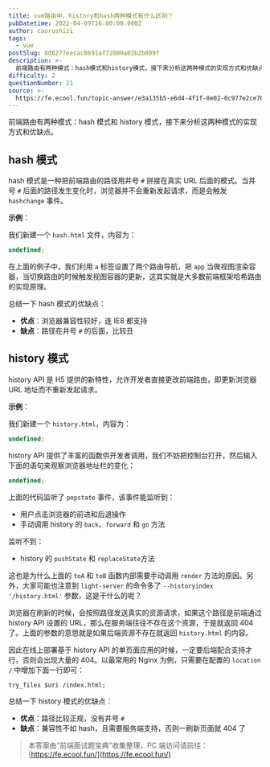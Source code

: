 ```yaml
---
title: vue路由中，history和hash两种模式有什么区别？
pubDatetime: 2022-04-09T16:00:00.000Z
author: caorushizi
tags:
  - vue
postSlug: 8d6277eecac8691af72080a02b2b809f
description: >-
  前端路由有两种模式：hash模式和history模式，接下来分析这两种模式的实现方式和优缺点。hash模式-------hash模式是一种把前端路由的路径用井号`#`拼接在真实URL后面的模式。当井号
difficulty: 2
questionNumber: 21
source: >-
  https://fe.ecool.fun/topic-answer/e3a135b5-e6d4-4f1f-8e02-0c977e2ce768?orderBy=updateTime&order=desc&tagId=14
---
```


前端路由有两种模式：hash 模式和 history 模式，接下来分析这两种模式的实现方式和优缺点。

## hash 模式

hash 模式是一种把前端路由的路径用井号 `#` 拼接在真实 URL 后面的模式。当井号 `#` 后面的路径发生变化时，浏览器并不会重新发起请求，而是会触发 `hashchange` 事件。

**示例**：

我们新建一个 `hash.html` 文件，内容为：

```typescript
undefined;
```

在上面的例子中，我们利用 `a` 标签设置了两个路由导航，把 `app` 当做视图渲染容器，当切换路由的时候触发视图容器的更新，这其实就是大多数前端框架哈希路由的实现原理。

总结一下 hash 模式的优缺点：

- **优点**：浏览器兼容性较好，连 IE8 都支持
- **缺点**：路径在井号 `#` 的后面，比较丑

## history 模式

history API 是 H5 提供的新特性，允许开发者直接更改前端路由，即更新浏览器 URL 地址而不重新发起请求。

**示例**：

我们新建一个 `history.html`，内容为：

```typescript
undefined;
```

history API 提供了丰富的函数供开发者调用，我们不妨把控制台打开，然后输入下面的语句来观察浏览器地址栏的变化：

```typescript
undefined;
```

上面的代码监听了 `popstate` 事件，该事件能监听到：

- 用户点击浏览器的前进和后退操作
- 手动调用 history 的 `back`、`forward` 和 `go` 方法

监听不到：

- history 的 `pushState` 和 `replaceState`方法

这也是为什么上面的 `toA` 和 `toB` 函数内部需要手动调用 `render` 方法的原因。另外，大家可能也注意到 `light-server` 的命令多了 `--historyindex '/history.html'` 参数，这是干什么的呢？

浏览器在刷新的时候，会按照路径发送真实的资源请求，如果这个路径是前端通过 history API 设置的 URL，那么在服务端往往不存在这个资源，于是就返回 404 了。上面的参数的意思就是如果后端资源不存在就返回 `history.html` 的内容。

因此在线上部署基于 history API 的单页面应用的时候，一定要后端配合支持才行，否则会出现大量的 404。以最常用的 Nginx 为例，只需要在配置的 `location /` 中增加下面一行即可：

    try_files $uri /index.html;

总结一下 history 模式的优缺点：

- **优点**：路径比较正规，没有井号 `#`
- **缺点**：兼容性不如 hash，且需要服务端支持，否则一刷新页面就 404 了

> 本答案由“前端面试题宝典”收集整理，PC 端访问请前往： [https://fe.ecool.fun/](https://fe.ecool.fun/)
